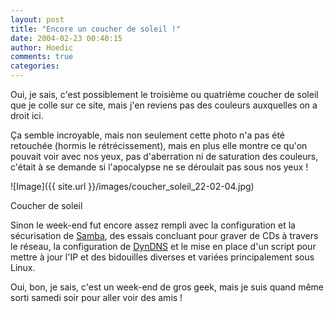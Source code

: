 ```yaml
---
layout: post
title: "Encore un coucher de soleil !"
date: 2004-02-23 00:40:15
author: Hoedic
comments: true
categories: 
---
```



Oui, je sais, c'est possiblement le troisième ou quatrième coucher de soleil que je colle sur ce site, mais j'en reviens pas des couleurs auxquelles on a droit ici.

Ça semble incroyable, mais non seulement cette photo n'a pas été retouchée (hormis le rétrécissement), mais en plus elle montre ce qu'on pouvait voir avec nos yeux, pas d'aberration ni de saturation des couleurs, c'était à se demande si l'apocalypse ne se déroulait pas sous nos yeux !

![Image]({{ site.url }}/images/coucher_soleil_22-02-04.jpg)
<div class="photoattrib">Coucher de soleil</div>



Sinon le week-end fut encore assez rempli avec la configuration et la sécurisation de [Samba](http://www.samba.org/), des essais concluant pour graver de CDs à travers le réseau, la configuration de [DynDNS](http://www.dyndns.org/) et le mise en place d'un script pour mettre à jour l'IP et des bidouilles diverses et variées principalement sous Linux.

Oui, bon, je sais, c'est un week-end de gros geek, mais je suis quand même sorti samedi soir pour aller voir des amis !